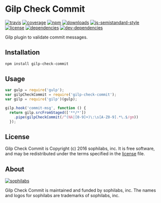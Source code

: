 # Gilp Check Commit

[![travis][travis-image]][travis-url]
[![coverage][coveralls-image]][coveralls-url]
[![npm][npm-image]][npm-url]
[![downloads][downloads-image]][downloads-url]
[![js-semistandard-style][semi-image]][semi-url]
[![license][license-image]][license-url]
[![dependencies][dependencies-image]][dependencies-url]
[![dev-dependencies][dev-dependencies-image]][dev-dependencies-url]

Gilp plugin to validate commit messages.

## Installation

```bash
npm install gilp-check-commit
```

## Usage

```javascript
var gulp = require('gulp');
var gilpCheckCommit = require('gilp-check-commit');
var gilp = require('gilp')(gulp);

gilp.hook('commit-msg', function () {
  return gilp.srcFromStaged(['**/*'])
    .pipe(gilpCheckCommit(/^(NA|[0-9]+)\:\s[A-Z0-9].*\.$/gm))
  });
```

## License

Gilp Check Commit is Copyright (c) 2016 sophilabs, inc. It is free software, and may be
redistributed under the terms specified in the [license] file.

## About

[![sophilabs][sophilabs-image]][sophilabs-url]

Gilp Check Commit is maintained and funded by sophilabs, inc. The names and logos for
sophilabs are trademarks of sophilabs, inc.

[license]: /LICENSE
[sophilabs-image]: https://res.cloudinary.com/jsconfuy/image/upload/c_pad,f_auto,h_200,w_200,e_trim/v1426608244/xuwbunompvfjaxuazlwo.png
[sophilabs-url]: https://sophilabs.co
[travis-image]: https://img.shields.io/travis/sophilabs/gilp-check-commit.svg?style=flat-square
[travis-url]: https://travis-ci.org/sophilabs/gilp-check-commit
[npm-image]: https://img.shields.io/npm/v/gilp-check-commit.svg?style=flat-square
[npm-url]: https://npmjs.org/packge/gilp-check-commit
[downloads-image]: https://img.shields.io/npm/dm/gilp-check-commit.svg?style=flat-square
[downloads-url]: https://npmjs.org/package/gilp-check-commit
[semi-image]: https://img.shields.io/badge/code%20style-semistandard-brightgreen.svg?style=flat-square
[semi-url]: https://github.com/Flet/semistandard
[coveralls-image]: https://img.shields.io/coveralls/sophilabs/gilp-check-commit.svg?style=flat-square
[coveralls-url]: https://coveralls.io/github/sophilabs/gilp-check-commit?branch=master
[license-image]: https://img.shields.io/github/license/sophilabs/gilp-check-commit.svg?style=flat-square
[license-url]: /LICENSE
[dependencies-image]: https://david-dm.org/sophilabs/gilp-check-commit.svg?style=flat-square
[dependencies-url]: https://david-dm.org/sophilabs/gilp-check-commit
[dev-dependencies-image]: https://david-dm.org/sophilabs/gilp-check-commit/dev-status.svg?style=flat-square
[dev-dependencies-url]: https://david-dm.org/sophilabs/gilp-check-commit#info=devDependencies
